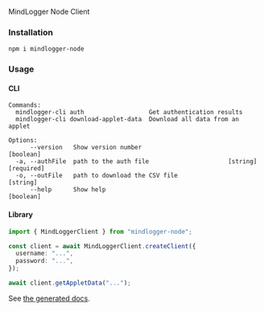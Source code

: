 MindLogger Node Client

### Installation

```
npm i mindlogger-node
```

### Usage

#### CLI

```
Commands:
  mindlogger-cli auth                  Get authentication results
  mindlogger-cli download-applet-data  Download all data from an applet

Options:
      --version   Show version number                                  [boolean]
  -a, --authFile  path to the auth file                      [string] [required]
  -o, --outFile   path to download the CSV file                         [string]
      --help      Show help                                            [boolean]
```

#### Library

```ts
import { MindLoggerClient } from "mindlogger-node";

const client = await MindLoggerClient.createClient({
  username: "...",
  password: "...",
});

await client.getAppletData("...");
```

See [the generated docs](docs).

